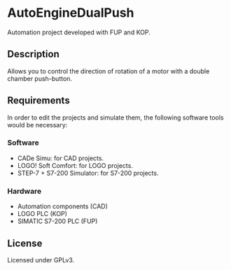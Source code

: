 # AutoEngineDualPush

Automation project developed with FUP and KOP.

## Description

Allows you to control the direction of rotation of a motor with a double chamber push-button.

## Requirements

In order to edit the projects and simulate them, the following software tools would be necessary:

### Software

- CADe Simu: for CAD projects.
- LOGO! Soft Comfort: for LOGO projects.
- STEP-7 + S7-200 Simulator: for S7-200 projects.

### Hardware

- Automation components (CAD)
- LOGO PLC (KOP)
- SIMATIC S7-200 PLC (FUP)

## License

Licensed under GPLv3.
